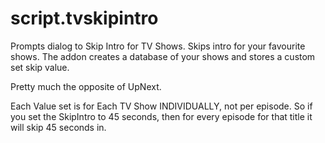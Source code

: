 # script.tvskipintro
Prompts dialog to Skip Intro for TV Shows. Skips intro for your favourite shows. The addon creates a database of your shows and stores a custom set skip value.

Pretty much the opposite of UpNext.

Each Value set is for Each TV Show INDIVIDUALLY, not per episode. 
So if you set the SkipIntro to 45 seconds, then for every episode for that title it will skip 45 seconds in. 
